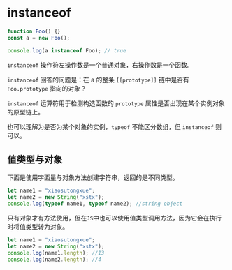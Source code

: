 # instanceof

```js
function Foo() {}
const a = new Foo();

console.log(a instanceof Foo); // true
```

`instanceof` 操作符左操作数是一个普通对象，右操作数是一个函数。

`instanceof` 回答的问题是：在 a 的整条 `[[prototype]]` 链中是否有 `Foo.prototype` 指向的对象？





`instanceof` 运算符用于检测构造函数的 `prototype` 属性是否出现在某个实例对象的原型链上。

也可以理解为是否为某个对象的实例，`typeof` 不能区分数组，但 `instanceof` 则可以。



## 值类型与对象

下面是使用字面量与对象方法创建字符串，返回的是不同类型。

```js
let name1 = "xiaosutongxue";
let name2 = new String("xstx");
console.log(typeof name1, typeof name2); //string object
```

只有对象才有方法使用，但在`JS`中也可以使用值类型调用方法，因为它会在执行时将值类型转为对象。

```js
let name1 = "xiaosutongxue";
let name2 = new String("xstx");
console.log(name1.length); //13
console.log(name2.length); //4
```
